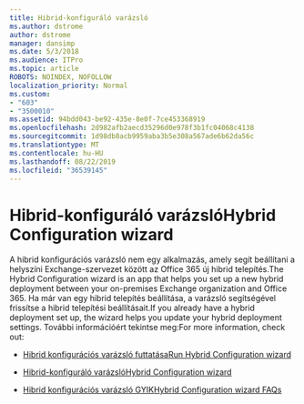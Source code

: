```yaml
---
title: Hibrid-konfiguráló varázsló
ms.author: dstrome
author: dstrome
manager: dansimp
ms.date: 5/3/2018
ms.audience: ITPro
ms.topic: article
ROBOTS: NOINDEX, NOFOLLOW
localization_priority: Normal
ms.custom:
- "603"
- "3500010"
ms.assetid: 94bdd043-be92-435e-8e0f-7ce453368919
ms.openlocfilehash: 2d982afb2aecd35296d0e978f3b1fc04068c4138
ms.sourcegitcommit: 1d98db8acb9959aba3b5e308a567ade6b62da56c
ms.translationtype: MT
ms.contentlocale: hu-HU
ms.lasthandoff: 08/22/2019
ms.locfileid: "36539145"
---
```

# <a name="hybrid-configuration-wizard"></a><span data-ttu-id="2de98-102">Hibrid-konfiguráló varázsló</span><span class="sxs-lookup"><span data-stu-id="2de98-102">Hybrid Configuration wizard</span></span>

<span data-ttu-id="2de98-103">A hibrid konfigurációs varázsló nem egy alkalmazás, amely segít beállítani a helyszíni Exchange-szervezet között az Office 365 új hibrid telepítés.</span><span class="sxs-lookup"><span data-stu-id="2de98-103">The Hybrid Configuration wizard is an app that helps you set up a new hybrid deployment between your on-premises Exchange organization and Office 365.</span></span> <span data-ttu-id="2de98-104">Ha már van egy hibrid telepítés beállítása, a varázsló segítségével frissítse a hibrid telepítési beállításait.</span><span class="sxs-lookup"><span data-stu-id="2de98-104">If you already have a hybrid deployment set up, the wizard helps you update your hybrid deployment settings.</span></span> <span data-ttu-id="2de98-105">További információért tekintse meg:</span><span class="sxs-lookup"><span data-stu-id="2de98-105">For more information, check out:</span></span>
  
- [<span data-ttu-id="2de98-106">Hibrid konfigurációs varázsló futtatása</span><span class="sxs-lookup"><span data-stu-id="2de98-106">Run Hybrid Configuration wizard</span></span>](https://technet.microsoft.com/library/mt595788%28v=exchg.150%29.aspx)

- [<span data-ttu-id="2de98-107">Hibrid-konfiguráló varázsló</span><span class="sxs-lookup"><span data-stu-id="2de98-107">Hybrid Configuration wizard</span></span>](https://technet.microsoft.com/library/hh529921%28v=exchg.150%29.aspx)

- [<span data-ttu-id="2de98-108">Hibrid konfigurációs varázsló GYIK</span><span class="sxs-lookup"><span data-stu-id="2de98-108">Hybrid Configuration wizard FAQs</span></span>](https://technet.microsoft.com/library/mt488940%28v=exchg.150%29.aspx)
